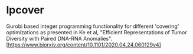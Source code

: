 # lpcover

Gurobi based integer programming functionality for different 'covering' optimizations as presented in Ke et al, "Efficient Representations of Tumor Diversity with Paired DNA-RNA Anomalies". [https://www.biorxiv.org/content/10.1101/2020.04.24.060129v4]

